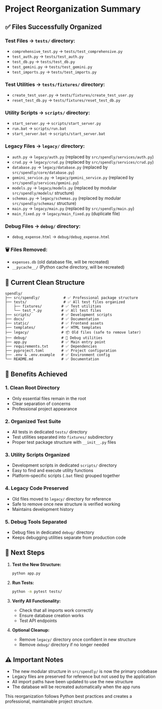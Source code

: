 # Project Reorganization Summary

## ✅ Files Successfully Organized

### Test Files → `tests/` directory:
- `comprehensive_test.py` → `tests/test_comprehensive.py`
- `test_auth.py` → `tests/test_auth.py`
- `test_db.py` → `tests/test_db.py`
- `test_gemini.py` → `tests/test_gemini.py`
- `test_imports.py` → `tests/test_imports.py`

### Test Utilities → `tests/fixtures/` directory:
- `create_test_user.py` → `tests/fixtures/create_test_user.py`
- `reset_test_db.py` → `tests/fixtures/reset_test_db.py`

### Utility Scripts → `scripts/` directory:
- `start_server.py` → `scripts/start_server.py`
- `run.bat` → `scripts/run.bat`
- `start_server.bat` → `scripts/start_server.bat`

### Legacy Files → `legacy/` directory:
- `auth.py` → `legacy/auth.py` (replaced by `src/spendly/services/auth.py`)
- `crud.py` → `legacy/crud.py` (replaced by `src/spendly/services/crud.py`)
- `database.py` → `legacy/database.py` (replaced by `src/spendly/core/database.py`)
- `gemini_service.py` → `legacy/gemini_service.py` (replaced by `src/spendly/services/gemini.py`)
- `models.py` → `legacy/models.py` (replaced by modular `src/spendly/models/` structure)
- `schemas.py` → `legacy/schemas.py` (replaced by modular `src/spendly/schemas/` structure)
- `main.py` → `legacy/main.py` (replaced by `src/spendly/main.py`)
- `main_fixed.py` → `legacy/main_fixed.py` (duplicate file)

### Debug Files → `debug/` directory:
- `debug_expense.html` → `debug/debug_expense.html`

### 🗑️ Files Removed:
- `expenses.db` (old database file, will be recreated)
- `__pycache__/` (Python cache directory, will be recreated)

## 📁 Current Clean Structure

```
spendly/
├── src/spendly/           # ✅ Professional package structure
├── tests/                 # ✅ All test files organized
│   ├── fixtures/         # ✅ Test utilities
│   └── test_*.py         # ✅ All test files
├── scripts/              # ✅ Development scripts
├── docs/                 # ✅ Documentation
├── static/               # ✅ Frontend assets
├── templates/            # ✅ HTML templates
├── legacy/               # 📦 Old files (safe to remove later)
├── debug/                # 🐛 Debug utilities
├── app.py                # ✅ Main entry point
├── requirements.txt      # ✅ Dependencies
├── pyproject.toml        # ✅ Project configuration
├── .env & .env.example   # ✅ Environment config
└── README.md             # ✅ Documentation
```

## 🎯 Benefits Achieved

### 1. **Clean Root Directory**
- Only essential files remain in the root
- Clear separation of concerns
- Professional project appearance

### 2. **Organized Test Suite**
- All tests in dedicated `tests/` directory
- Test utilities separated into `fixtures/` subdirectory
- Proper test package structure with `__init__.py` files

### 3. **Utility Scripts Organized**
- Development scripts in dedicated `scripts/` directory
- Easy to find and execute utility functions
- Platform-specific scripts (`.bat` files) grouped together

### 4. **Legacy Code Preserved**
- Old files moved to `legacy/` directory for reference
- Safe to remove once new structure is verified working
- Maintains development history

### 5. **Debug Tools Separated**
- Debug files in dedicated `debug/` directory
- Keeps debugging utilities separate from production code

## 🚀 Next Steps

1. **Test the New Structure:**
   ```bash
   python app.py
   ```

2. **Run Tests:**
   ```bash
   python -m pytest tests/
   ```

3. **Verify All Functionality:**
   - Check that all imports work correctly
   - Ensure database creation works
   - Test API endpoints

4. **Optional Cleanup:**
   - Remove `legacy/` directory once confident in new structure
   - Remove `debug/` directory if no longer needed

## ⚠️ Important Notes

- The new modular structure in `src/spendly/` is now the primary codebase
- Legacy files are preserved for reference but not used by the application
- All import paths have been updated to use the new structure
- The database will be recreated automatically when the app runs

This reorganization follows Python best practices and creates a professional, maintainable project structure.
